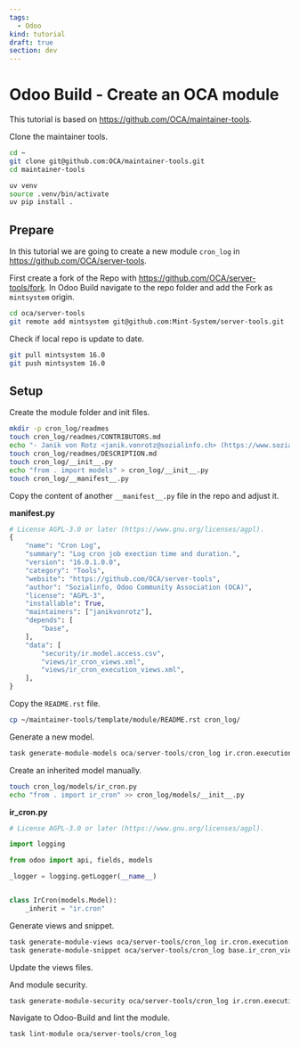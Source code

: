 ```yaml
---
tags:
  - Odoo
kind: tutorial
draft: true
section: dev
---
```


# Odoo Build - Create an OCA module

This tutorial is based on <https://github.com/OCA/maintainer-tools>.

Clone the maintainer tools.

```bash
cd ~
git clone git@github.com:OCA/maintainer-tools.git
cd maintainer-tools
```

```bash
uv venv
source .venv/bin/activate
uv pip install .
```

## Prepare

In this tutorial we are going to create a new module `cron_log` in <https://github.com/OCA/server-tools>.

First create a fork of the Repo with <https://github.com/OCA/server-tools/fork>. In Odoo Build navigate to the repo folder and add the Fork as `mintsystem` origin.

```bash
cd oca/server-tools
git remote add mintsystem git@github.com:Mint-System/server-tools.git
```

Check if local repo is update to date.

```bash
git pull mintsystem 16.0
git push mintsystem 16.0
```

## Setup

Create the module folder and init files.

```bash
mkdir -p cron_log/readmes
touch cron_log/readmes/CONTRIBUTORS.md
echo "- Janik von Rotz <janik.vonrotz@sozialinfo.ch> (https://www.sozialinfo.ch/)" > cron_log/readmes/CONTRIBUTORS.md
touch cron_log/readmes/DESCRIPTION.md
touch cron_log/__init__.py
echo "from . import models" > cron_log/__init__.py
touch cron_log/__manifest__.py
```

Copy the content of another `__manifest__.py` file in the repo and adjust it.

****manifest**.py**

```python
# License AGPL-3.0 or later (https://www.gnu.org/licenses/agpl).
{
    "name": "Cron Log",
    "summary": "Log cron job exection time and duration.",
    "version": "16.0.1.0.0",
    "category": "Tools",
    "website": "https://github.com/OCA/server-tools",
    "author": "Sozialinfo, Odoo Community Association (OCA)",
    "license": "AGPL-3",
    "installable": True,
    "maintainers": ["janikvonrotz"],
    "depends": [
        "base",
    ],
    "data": [
        "security/ir.model.access.csv",
        "views/ir_cron_views.xml",
        "views/ir_cron_execution_views.xml",
    ],
}
```

Copy the `README.rst` file.

```bash
cp ~/maintainer-tools/template/module/README.rst cron_log/
```

Generate a new model.

```python
task generate-module-models oca/server-tools/cron_log ir.cron.execution
```

Create an inherited model manually.

```bash
touch cron_log/models/ir_cron.py
echo "from . import ir_cron" >> cron_log/models/__init__.py
```

**ir_cron.py**

```python
# License AGPL-3.0 or later (https://www.gnu.org/licenses/agpl).

import logging

from odoo import api, fields, models

_logger = logging.getLogger(__name__)


class IrCron(models.Model):
    _inherit = "ir.cron"
```

Generate views and snippet.

```bash
task generate-module-views oca/server-tools/cron_log ir.cron.execution
task generate-module-snippet oca/server-tools/cron_log base.ir_cron_view_form
```

Update the views files.

And module security.

```bash
task generate-module-security oca/server-tools/cron_log ir.cron.execution
```

Navigate to Odoo-Build and lint the module.

```bash
task lint-module oca/server-tools/cron_log
```
